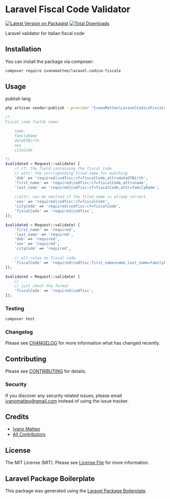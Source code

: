 # Laravel Fiscal Code Validator

[![Latest Version on Packagist](https://img.shields.io/packagist/v/ivanomatteo/laravel-codice-fiscale.svg?style=flat-square)](https://packagist.org/packages/ivanomatteo/laravel-codice-fiscale)
[![Total Downloads](https://img.shields.io/packagist/dt/ivanomatteo/laravel-codice-fiscale.svg?style=flat-square)](https://packagist.org/packages/ivanomatteo/laravel-codice-fiscale)

Laravel validator for italian fiscal code

## Installation

You can install the package via composer:

```bash
composer require ivanomatteo/laravel-codice-fiscale
```

## Usage

publish lang

``` bash
php artisan vendor:publish --provider "IvanoMatteo\LaravelCodiceFiscale\LaravelCodiceFiscaleServiceProvider"  --tag lang

```

``` php
/*
Fiscal code fields name:

    name
    familyName
    dateOfBirth
    sex
    cityCode

*/
$validated = Request::validate( [
    // cf: the field containing the fiscal code
    // attr: the corrisponding filed name for matching
    'dob' => 'required|codfisc:cf=fiscalCode,attr=dateOfBirth',
    'first_name' => 'required|codfisc:cf=fiscalCode,attr=name', 
    'last_name' => 'required|codfisc:cf=fiscalCode,attr=familyName',
    
    //attr: can be omitted if the filed name is alredy correct
    'sex' => 'required|codfisc:cf=fiscalCode',
    'cityCode' => 'required|codfisc:cf=fiscalCode',
    'fiscalCode' => 'required|codfisc',
]);

$validated = Request::validate( [
    'first_name' => 'required', 
    'last_name' => 'required',
    'dob' => 'required',
    'sex' => 'required',
    'cityCode' => 'required',
    
    // all rules on fiscal code
    'fiscalCode' => 'required|codfisc:first_name=name,last_name=familyName,dob=dateOfBirth,sex,cityCode',
]);

$validated = Request::validate( [    
    // ...
    // just check the format
    'fiscalCode' => 'required|codfisc',
]);

```

### Testing

``` bash
composer test
```

### Changelog

Please see [CHANGELOG](CHANGELOG.md) for more information what has changed recently.

## Contributing

Please see [CONTRIBUTING](CONTRIBUTING.md) for details.

### Security

If you discover any security related issues, please email ivanomatteo@gmail.com instead of using the issue tracker.

## Credits

- [Ivano Matteo](https://github.com/ivanomatteo)
- [All Contributors](../../contributors)

## License

The MIT License (MIT). Please see [License File](LICENSE.md) for more information.

## Laravel Package Boilerplate

This package was generated using the [Laravel Package Boilerplate](https://laravelpackageboilerplate.com).